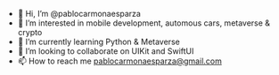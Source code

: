 - 👋 Hi, I’m @pablocarmonaesparza
- 👀 I’m interested in mobile development, automous cars, metaverse & crypto
- 🌱 I’m currently learning Python & Metaverse
- 💞️ I’m looking to collaborate on UIKit and SwiftUI
- 📫 How to reach me pablocarmonaesparza@gmail.com

<!---
pablocarmonaesparza/pablocarmonaesparza is a ✨ special ✨ repository because its `README.md` (this file) appears on your GitHub profile.
You can click the Preview link to take a look at your changes.
--->
